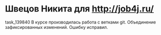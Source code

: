 # Швецов Никита для  http://job4j.ru/


task_139840
В курсе производилась работа с ветками git.
Объединение зафиксированных изменений. Ошибку исправил.